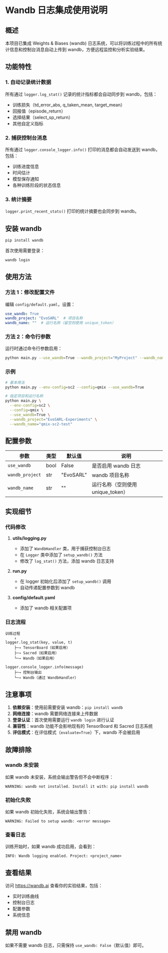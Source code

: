 # Wandb 日志集成使用说明

## 概述

本项目已集成 Weights & Biases (wandb) 日志系统，可以将训练过程中的所有统计信息和控制台消息自动上传到 wandb，方便远程监控和分析实验结果。

## 功能特性

### 1. 自动记录统计数据
所有通过 `logger.log_stat()` 记录的统计指标都会自动同步到 wandb，包括：
- 训练损失（td_error_abs, q_taken_mean, target_mean）
- 回报值（episode_return）
- 选择结果（select_sp_return）
- 其他自定义指标

### 2. 捕获控制台消息
所有通过 `logger.console_logger.info()` 打印的消息都会自动发送到 wandb，包括：
- 训练进度信息
- 时间估计
- 模型保存通知
- 各种训练阶段的状态信息

### 3. 统计摘要
`logger.print_recent_stats()` 打印的统计摘要也会同步到 wandb。

## 安装 wandb

```bash
pip install wandb
```

首次使用需要登录：
```bash
wandb login
```

## 使用方法

### 方法 1：修改配置文件

编辑 `config/default.yaml`，设置：
```yaml
use_wandb: True
wandb_project: "EvoSARL"  # 项目名称
wandb_name: ""  # 运行名称（留空则使用 unique_token）
```

### 方法 2：命令行参数

运行时通过命令行参数启用：
```bash
python main.py --use_wandb=True --wandb_project="MyProject" --wandb_name="experiment_1"
```

### 示例

```bash
# 基本用法
python main.py --env-config=sc2 --config=qmix --use_wandb=True

# 指定项目和运行名称
python main.py \
  --env-config=sc2 \
  --config=qmix \
  --use_wandb=True \
  --wandb_project="EvoSARL-Experiments" \
  --wandb_name="qmix-sc2-test"
```

## 配置参数

| 参数 | 类型 | 默认值 | 说明 |
|------|------|--------|------|
| `use_wandb` | bool | False | 是否启用 wandb 日志 |
| `wandb_project` | str | "EvoSARL" | wandb 项目名称 |
| `wandb_name` | str | "" | 运行名称（空则使用 unique_token） |

## 实现细节

### 代码修改

1. **utils/logging.py**
   - 添加了 `WandbHandler` 类，用于捕获控制台日志
   - 在 `Logger` 类中添加了 `setup_wandb()` 方法
   - 修改了 `log_stat()` 方法，添加 wandb 日志支持

2. **run.py**
   - 在 logger 初始化后添加了 `setup_wandb()` 调用
   - 自动传递配置参数到 wandb

3. **config/default.yaml**
   - 添加了 wandb 相关配置项

### 日志流程

```
训练过程
    ↓
logger.log_stat(key, value, t)
    ├─→ TensorBoard（如果启用）
    ├─→ Sacred（如果启用）
    └─→ Wandb（如果启用）

logger.console_logger.info(message)
    ├─→ 控制台输出
    └─→ Wandb（通过 WandbHandler）
```

## 注意事项

1. **依赖安装**：使用前需要安装 wandb：`pip install wandb`
2. **网络连接**：wandb 需要网络连接来上传数据
3. **登录认证**：首次使用需要运行 `wandb login` 进行认证
4. **兼容性**：wandb 功能不会影响现有的 TensorBoard 和 Sacred 日志系统
5. **评估模式**：在评估模式（`evaluate=True`）下，wandb 不会被启用

## 故障排除

### wandb 未安装
如果 wandb 未安装，系统会输出警告但不会中断程序：
```
WARNING: wandb not installed. Install it with: pip install wandb
```

### 初始化失败
如果 wandb 初始化失败，系统会输出警告：
```
WARNING: Failed to setup wandb: <error message>
```

### 查看日志
训练开始时，如果 wandb 成功启用，会看到：
```
INFO: Wandb logging enabled. Project: <project_name>
```

## 查看结果

访问 https://wandb.ai 查看你的实验结果，包括：
- 实时训练曲线
- 控制台日志
- 配置参数
- 系统信息

## 禁用 wandb

如果不需要 wandb 日志，只需保持 `use_wandb: False`（默认值）即可。
